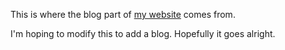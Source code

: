 This is where the blog part of [my website](https://niallbunting.com) comes from.

I'm hoping to modify this to add a blog. Hopefully it goes alright.
